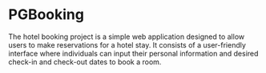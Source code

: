 # PGBooking
The hotel booking project is a simple web application designed to allow users to make reservations for a hotel stay. It consists of a user-friendly interface where individuals can input their personal information and desired check-in and check-out dates to book a room.
